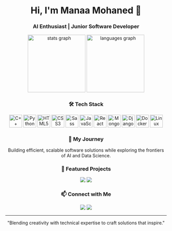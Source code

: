 <h1 align="center">Hi, I'm Manaa Mohaned 👋</h1>
<h3 align="center">AI Enthusiast | Junior Software Developer</h3>

<div align="center">
  <img src="https://github-readme-stats.vercel.app/api?username=mohaneddz&show_icons=true&theme=radical&hide_border=true" height="180" alt="stats graph" />
  <img src="https://github-readme-stats.vercel.app/api/top-langs?username=mohaneddz&layout=compact&theme=radical&hide_border=true" height="180" alt="languages graph" />
</div>

<div align="center">
  <h3>🛠 Tech Stack</h3>
  <img src="https://cdn.jsdelivr.net/gh/devicons/devicon/icons/cplusplus/cplusplus-original.svg" height="40" alt="C++ logo" />
  <img src="https://cdn.jsdelivr.net/gh/devicons/devicon/icons/python/python-original.svg" height="40" alt="Python logo" />
  <img src="https://cdn.jsdelivr.net/gh/devicons/devicon/icons/html5/html5-original.svg" height="40" alt="HTML5 logo" />
  <img src="https://cdn.jsdelivr.net/gh/devicons/devicon/icons/css3/css3-original.svg" height="40" alt="CSS3 logo" />
  <img src="https://cdn.jsdelivr.net/gh/devicons/devicon/icons/sass/sass-original.svg" height="40" alt="Sass logo" />
  <img src="https://cdn.jsdelivr.net/gh/devicons/devicon/icons/javascript/javascript-original.svg" height="40" alt="JavaScript logo" />
  <img src="https://cdn.jsdelivr.net/gh/devicons/devicon/icons/react/react-original.svg" height="40" alt="React logo" />
  <img src="https://cdn.jsdelivr.net/gh/devicons/devicon/icons/mongodb/mongodb-original.svg" height="40" alt="MongoDB logo" />
  <img src="https://cdn.jsdelivr.net/gh/devicons/devicon/icons/django/django-original.svg" height="40" alt="Django logo" />
  <img src="https://cdn.jsdelivr.net/gh/devicons/devicon/icons/docker/docker-original.svg" height="40" alt="Docker logo" />
  <img src="https://cdn.jsdelivr.net/gh/devicons/devicon/icons/linux/linux-original.svg" height="40" alt="Linux logo" />
</div>

<div align="center">
  <h3>🚀 My Journey</h3>
  <p>Building efficient, scalable software solutions while exploring the frontiers of AI and Data Science.</p>
</div>

<div align="center">
  <h3>🌟 Featured Projects</h3>
  <a href="https://github.com/mohaneddz/Website-Git-Hub" target="_blank"><img src="https://img.shields.io/badge/-Project%20One-red?style=for-the-badge" /></a>
  <a href="https://github.com/mohaneddz/School-Management-System" target="_blank"><img src="https://img.shields.io/badge/-Project%20Two-blue?style=for-the-badge" /></a>
</div>

<div align="center">
  <h3>📫 Connect with Me</h3>
  <a href="https://www.linkedin.com/in/mohaned-manaa-491483295/" target="_blank"><img src="https://img.shields.io/badge/LinkedIn-0077B5?style=for-the-badge&logo=linkedin&logoColor=white" /></a>
  <a href="mohanedstudy5@gmail.com"><img src="https://img.shields.io/badge/Email-D14836?style=for-the-badge&logo=gmail&logoColor=white" /></a>
</div>

---

<p align="center">"Blending creativity with technical expertise to craft solutions that inspire."</p>

